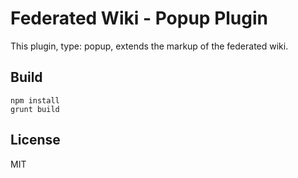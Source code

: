 # Federated Wiki - Popup Plugin

This plugin, type: popup, extends the markup of the federated wiki.

## Build

    npm install
    grunt build

## License

MIT


